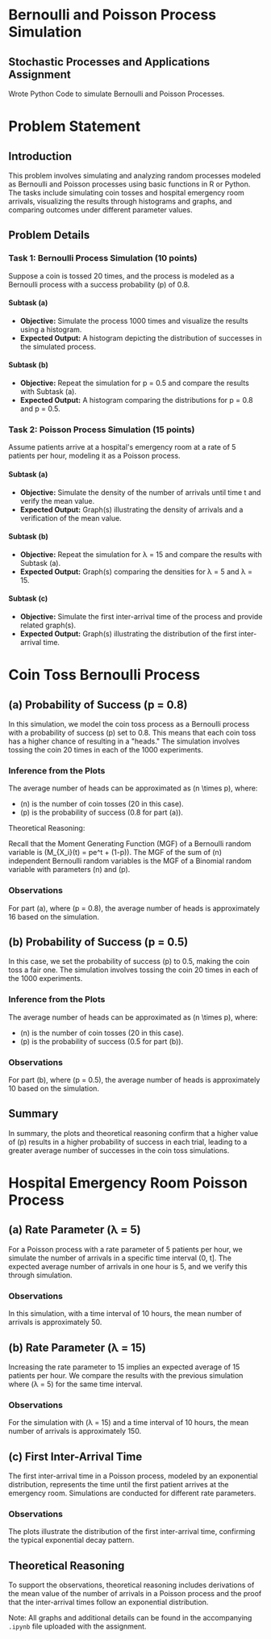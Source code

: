 # Bernoulli and Poisson Process Simulation
## Stochastic Processes and Applications Assignment 
Wrote Python Code to simulate Bernoulli and Poisson Processes.

# Problem Statement

## Introduction

This problem involves simulating and analyzing random processes modeled as Bernoulli and Poisson processes using basic functions in R or Python. The tasks include simulating coin tosses and hospital emergency room arrivals, visualizing the results through histograms and graphs, and comparing outcomes under different parameter values.

## Problem Details

### Task 1: Bernoulli Process Simulation (10 points)

Suppose a coin is tossed 20 times, and the process is modeled as a Bernoulli process with a success probability (p) of 0.8.

#### Subtask (a)

- **Objective:** Simulate the process 1000 times and visualize the results using a histogram.
- **Expected Output:** A histogram depicting the distribution of successes in the simulated process.

#### Subtask (b)

- **Objective:** Repeat the simulation for p = 0.5 and compare the results with Subtask (a).
- **Expected Output:** A histogram comparing the distributions for p = 0.8 and p = 0.5.

### Task 2: Poisson Process Simulation (15 points)

Assume patients arrive at a hospital's emergency room at a rate of 5 patients per hour, modeling it as a Poisson process.

#### Subtask (a)

- **Objective:** Simulate the density of the number of arrivals until time t and verify the mean value.
- **Expected Output:** Graph(s) illustrating the density of arrivals and a verification of the mean value.

#### Subtask (b)

- **Objective:** Repeat the simulation for λ = 15 and compare the results with Subtask (a).
- **Expected Output:** Graph(s) comparing the densities for λ = 5 and λ = 15.

#### Subtask (c)

- **Objective:** Simulate the first inter-arrival time of the process and provide related graph(s).
- **Expected Output:** Graph(s) illustrating the distribution of the first inter-arrival time.



# Coin Toss Bernoulli Process

## (a) Probability of Success (p = 0.8)

In this simulation, we model the coin toss process as a Bernoulli process with a probability of success (p) set to 0.8. This means that each coin toss has a higher chance of resulting in a "heads." The simulation involves tossing the coin 20 times in each of the 1000 experiments.

### Inference from the Plots

The average number of heads can be approximated as \(n \times p\), where:
- \(n\) is the number of coin tosses (20 in this case).
- \(p\) is the probability of success (0.8 for part (a)).

Theoretical Reasoning:

Recall that the Moment Generating Function (MGF) of a Bernoulli random variable is \(M_{X_i}(t) = pe^t + (1-p)\). The MGF of the sum of \(n\) independent Bernoulli random variables is the MGF of a Binomial random variable with parameters \(n\) and \(p\).

### Observations

For part (a), where \(p = 0.8\), the average number of heads is approximately 16 based on the simulation.

## (b) Probability of Success (p = 0.5)

In this case, we set the probability of success (p) to 0.5, making the coin toss a fair one. The simulation involves tossing the coin 20 times in each of the 1000 experiments.

### Inference from the Plots

The average number of heads can be approximated as \(n \times p\), where:
- \(n\) is the number of coin tosses (20 in this case).
- \(p\) is the probability of success (0.5 for part (b)).

### Observations

For part (b), where \(p = 0.5\), the average number of heads is approximately 10 based on the simulation.

## Summary

In summary, the plots and theoretical reasoning confirm that a higher value of \(p\) results in a higher probability of success in each trial, leading to a greater average number of successes in the coin toss simulations.

# Hospital Emergency Room Poisson Process

## (a) Rate Parameter (λ = 5)

For a Poisson process with a rate parameter of 5 patients per hour, we simulate the number of arrivals in a specific time interval (0, t]. The expected average number of arrivals in one hour is 5, and we verify this through simulation.

### Observations

In this simulation, with a time interval of 10 hours, the mean number of arrivals is approximately 50.

## (b) Rate Parameter (λ = 15)

Increasing the rate parameter to 15 implies an expected average of 15 patients per hour. We compare the results with the previous simulation where \(λ = 5\) for the same time interval.

### Observations

For the simulation with \(λ = 15\) and a time interval of 10 hours, the mean number of arrivals is approximately 150.

## (c) First Inter-Arrival Time

The first inter-arrival time in a Poisson process, modeled by an exponential distribution, represents the time until the first patient arrives at the emergency room. Simulations are conducted for different rate parameters.

### Observations

The plots illustrate the distribution of the first inter-arrival time, confirming the typical exponential decay pattern.

## Theoretical Reasoning

To support the observations, theoretical reasoning includes derivations of the mean value of the number of arrivals in a Poisson process and the proof that the inter-arrival times follow an exponential distribution.

Note: All graphs and additional details can be found in the accompanying `.ipynb` file uploaded with the assignment.
